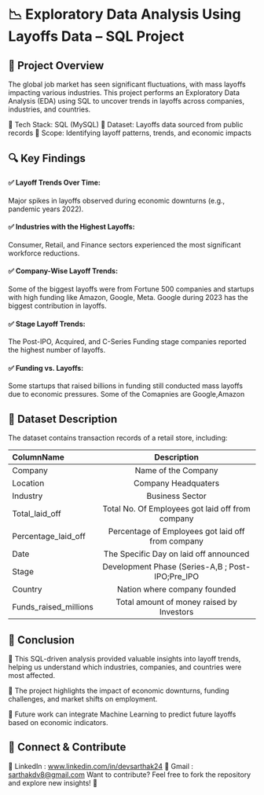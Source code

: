 # 📉 Exploratory Data Analysis Using Layoffs Data – SQL Project

## 🚀 Project Overview
The global job market has seen significant fluctuations, with mass layoffs impacting various industries. This project performs an Exploratory Data Analysis (EDA) using SQL to uncover trends in layoffs across companies, industries, and countries.

🔹 Tech Stack: SQL (MySQL)
🔹 Dataset: Layoffs data sourced from public records
🔹 Scope: Identifying layoff patterns, trends, and economic impacts

## 🔍 Key Findings
#### ✅ Layoff Trends Over Time:

Major spikes in layoffs observed during economic downturns (e.g., pandemic years 2022).
#### ✅ Industries with the Highest Layoffs:

Consumer, Retail, and Finance sectors experienced the most significant workforce reductions.
#### ✅ Company-Wise Layoff Trends:

Some of the biggest layoffs were from Fortune 500 companies and startups with high funding like Amazon, Google, Meta.
Google during 2023 has the biggest contribution in layoffs.
#### ✅ Stage Layoff Trends:

The Post-IPO, Acquired, and C-Series Funding stage companies reported the highest number of layoffs.
#### ✅ Funding vs. Layoffs:

Some startups that raised billions in funding still conducted mass layoffs due to economic pressures.
Some of the Comapnies are Google,Amazon

## 📂 Dataset Description
The dataset contains transaction records of a retail store, including:


  | ColumnName | Description |
|:----------|:-----------:|
| Company	     |  Name of the Company     | 
| Location      |  Company Headquaters       | 
| Industry	     |  Business Sector    | 
| Total_laid_off    | Total No. Of Employees got laid off from company      | 
| Percentage_laid_off	     |  Percentage of Employees got laid off from company    | 
| Date      |   The Specific Day on laid off announced       | 
| Stage	     |   Development Phase (Series-A,B ; Post-IPO;Pre_IPO    | 
| Country     |  Nation where company founded       | 
| Funds_raised_millions	     | Total amount of money raised by Investors    | 


## 📌 Conclusion
📌 This SQL-driven analysis provided valuable insights into layoff trends, helping us understand which industries, companies, and countries were most affected.

📌 The project highlights the impact of economic downturns, funding challenges, and market shifts on employment.

📌 Future work can integrate Machine Learning to predict future layoffs based on economic indicators.

## 🔗 Connect & Contribute
📌 LinkedIn : www.linkedin.com/in/devsarthak24
📌 Gmail : sarthakdv8@gmail.com
Want to contribute? Feel free to fork the repository and explore new insights! 🚀



